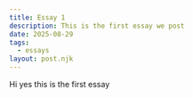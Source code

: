 ```yaml
---
title: Essay 1
description: This is the first essay we post
date: 2025-08-29
tags:
  - essays
layout: post.njk
---
```


Hi yes this is the first essay